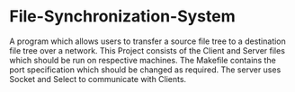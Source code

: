 # File-Synchronization-System

A program which allows users to transfer a source file tree to a destination file tree over a network.
This Project consists of the Client and Server files which should be run on respective machines. The Makefile contains the port specification which should be changed as required.
The server uses Socket and Select to communicate with Clients.
